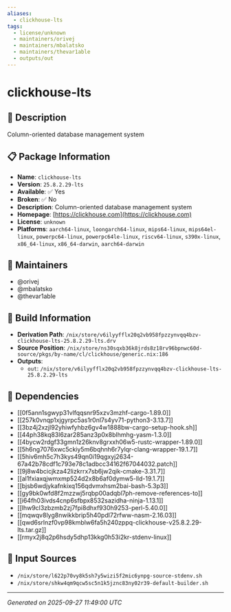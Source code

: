 ```yaml
---
aliases:
  - clickhouse-lts
tags:
  - license/unknown
  - maintainers/orivej
  - maintainers/mbalatsko
  - maintainers/thevar1able
  - outputs/out
---
```


# clickhouse-lts

## 📝 Description

Column-oriented database management system

## 📋 Package Information

- **Name**: `clickhouse-lts`
- **Version**: `25.8.2.29-lts`
- **Available**: ✅ Yes
- **Broken**: ✅ No
- **Description**: Column-oriented database management system
- **Homepage**: [https://clickhouse.com](https://clickhouse.com)
- **License**: `unknown`
- **Platforms**: `aarch64-linux`, `loongarch64-linux`, `mips64-linux`, `mips64el-linux`, `powerpc64-linux`, `powerpc64le-linux`, `riscv64-linux`, `s390x-linux`, `x86_64-linux`, `x86_64-darwin`, `aarch64-darwin`
## 👥 Maintainers

- @orivej
- @mbalatsko
- @thevar1able


## 🔧 Build Information

- **Derivation Path**: `/nix/store/v6ilyyfflx20q2vb958fpzzynvqq4bzv-clickhouse-lts-25.8.2.29-lts.drv`
- **Source Position**: `/nix/store/ns30sqxb36k8jrds8z18rv96bpnwc60d-source/pkgs/by-name/cl/clickhouse/generic.nix:186`
- **Outputs**:
  - `out`:  `/nix/store/v6ilyyfflx20q2vb958fpzzynvqq4bzv-clickhouse-lts-25.8.2.29-lts`

## 🔗 Dependencies

- [[0f5ann1sgwyp31vlfqqsnr95xzv3mzhf-cargo-1.89.0]]
- [[257k0vnqp1xjgyrpc5as1r0nl7s4yv71-python3-3.13.7]]
- [[3bz4j2xzjl92yhiwfyhbz6gv4w1888bw-cargo-setup-hook.sh]]
- [[44ph38kq83l6zar285anz3p0x8blhmhg-yasm-1.3.0]]
- [[4bycw2rdgf33gmn1z26knv8grxxh06w5-rustc-wrapper-1.89.0]]
- [[5h6ng7076xwc5ckiy5m6bqhnh6r7ylqr-clang-wrapper-19.1.7]]
- [[5hiv6mh5c7h3kys49qn0i19qgxyj2634-67a42b78cdf1c793e78c1adbcc34162f67044032.patch]]
- [[9j8w4bcicjkza42lizkrrx7sb6jw2qik-cmake-3.31.7]]
- [[al1fxiaxqjwmxmp524d2x8b6af0dymw5-lld-19.1.7]]
- [[bjsb6wdjykafnkixq156qdvmxhsm2bai-bash-5.3p3]]
- [[gy9bk0wfd8f2mzzwj5rqbp00adqbl7ph-remove-references-to]]
- [[i64fh03ivds4cnp6sfbpx8532sazidha-ninja-1.13.1]]
- [[lhw9cl3zbzmb2zj7fpi8dhxf930h9253-perl-5.40.0]]
- [[mqwqv8lyg8nwikkbrip5h40pdl72rfww-nasm-2.16.03]]
- [[qwd6srlnzf0vp98kmblw6fa5h240zppq-clickhouse-v25.8.2.29-lts.tar.gz]]
- [[rmyx2j8q2p6hsdy5dhp13kkg0h53i2kr-stdenv-linux]]

## 📁 Input Sources

- `/nix/store/l622p70vy8k5sh7y5wizi5f2mic6ynpg-source-stdenv.sh`
- `/nix/store/shkw4qm9qcw5sc5n1k5jznc83ny02r39-default-builder.sh`

---
*Generated on 2025-09-27 11:49:00 UTC*

